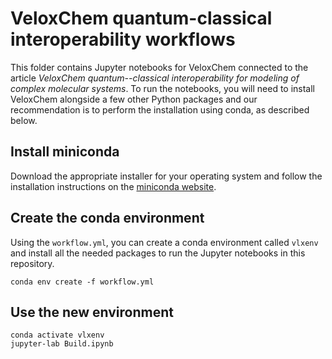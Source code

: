 # VeloxChem quantum-classical interoperability workflows

This folder contains Jupyter notebooks for VeloxChem connected to the article *VeloxChem quantum--classical interoperability for modeling of complex molecular systems*. To run the notebooks, you will need to install VeloxChem alongside a few other Python packages and our recommendation is to perform the installation using conda, as described below.

## Install miniconda

Download the appropriate installer for your operating system and follow the installation instructions on the [miniconda website](https://www.anaconda.com/docs/getting-started/miniconda/main).

## Create the conda environment

Using the `workflow.yml`, you can create a conda environment called `vlxenv` and install all the needed packages to run the Jupyter notebooks in this repository.

```
conda env create -f workflow.yml
```

## Use the new environment

```
conda activate vlxenv
jupyter-lab Build.ipynb
```
